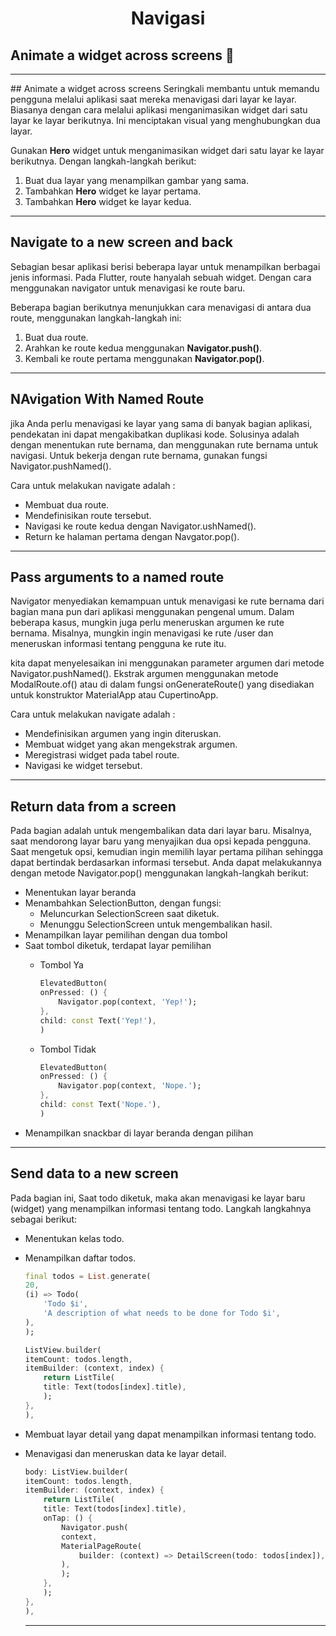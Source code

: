 <center><h1><b>Navigasi</b></h1></center>

## Animate a widget across screens :memo:
<hr>
## Animate a widget across screens
Seringkali membantu untuk memandu pengguna melalui aplikasi saat mereka menavigasi dari layar ke layar. Biasanya dengan cara melalui aplikasi menganimasikan widget dari satu layar ke layar berikutnya. Ini menciptakan visual yang menghubungkan dua layar.

Gunakan <b>Hero</b> widget untuk menganimasikan widget dari satu layar ke layar berikutnya. Dengan langkah-langkah berikut:

1. Buat dua layar yang menampilkan gambar yang sama.
2. Tambahkan <b>Hero</b> widget ke layar pertama.
3. Tambahkan <b>Hero</b> widget ke layar kedua.

<hr>

## Navigate to a new screen and back
Sebagian besar aplikasi berisi beberapa layar untuk menampilkan berbagai jenis informasi. Pada Flutter, route hanyalah sebuah widget. Dengan cara menggunakan navigator untuk menavigasi ke route baru.

Beberapa bagian berikutnya menunjukkan cara menavigasi di antara dua route, menggunakan langkah-langkah ini:

1. Buat dua route.
2. Arahkan ke route kedua menggunakan <b>Navigator.push()</b>.
3. Kembali ke route pertama menggunakan <b>Navigator.pop()</b>.

<hr>

## NAvigation With Named Route
jika Anda perlu menavigasi ke layar yang sama di banyak bagian aplikasi,
pendekatan ini dapat mengakibatkan duplikasi kode. Solusinya adalah dengan menentukan rute bernama,
dan menggunakan rute bernama untuk navigasi.
Untuk bekerja dengan rute bernama, gunakan fungsi Navigator.pushNamed().

Cara untuk melakukan navigate adalah : 
- Membuat dua route.
- Mendefinisikan route tersebut.
- Navigasi ke route kedua dengan Navigator.ushNamed().
- Return ke halaman pertama dengan Navgator.pop().
<hr>

## Pass arguments to a named route
Navigator menyediakan kemampuan untuk menavigasi ke rute bernama dari bagian mana pun dari aplikasi menggunakan pengenal umum.
Dalam beberapa kasus, mungkin juga perlu meneruskan argumen ke rute bernama. Misalnya, mungkin ingin menavigasi
ke rute /user dan meneruskan informasi tentang pengguna ke rute itu.

kita dapat menyelesaikan ini menggunakan parameter argumen dari metode Navigator.pushNamed().
Ekstrak argumen menggunakan metode ModalRoute.of() atau di dalam fungsi onGenerateRoute()
yang disediakan untuk konstruktor MaterialApp atau CupertinoApp.

Cara untuk melakukan navigate adalah : 
- Mendefinisikan argumen yang ingin diteruskan.
- Membuat widget yang akan mengekstrak argumen.
- Meregistrasi widget pada tabel route.
- Navigasi ke widget tersebut.
<hr>

## Return data from a screen
Pada bagian adalah untuk mengembalikan data dari layar baru. Misalnya, saat mendorong layar baru yang menyajikan dua opsi kepada pengguna. Saat mengetuk opsi, kemudian ingin memilih layar pertama pilihan sehingga dapat bertindak berdasarkan informasi tersebut. Anda dapat melakukannya dengan metode Navigator.pop() menggunakan langkah-langkah berikut:
- Menentukan layar beranda
- Menambahkan SelectionButton, dengan fungsi:
    - Meluncurkan SelectionScreen saat diketuk.
    - Menunggu SelectionScreen untuk mengembalikan hasil.
- Menampilkan layar pemilihan dengan dua tombol
- Saat tombol diketuk, terdapat layar pemilihan
    - Tombol Ya
        ``` dart
        ElevatedButton(
        onPressed: () {
            Navigator.pop(context, 'Yep!');
        },
        child: const Text('Yep!'),
        )
        ```

    - Tombol Tidak
        ``` dart
        ElevatedButton(
        onPressed: () {
            Navigator.pop(context, 'Nope.');
        },
        child: const Text('Nope.'),
        )
        ```
- Menampilkan snackbar di layar beranda dengan pilihan
<hr>

## Send data to a new screen
Pada bagian ini, Saat todo diketuk, maka akan menavigasi ke layar baru (widget) yang menampilkan informasi tentang todo. Langkah langkahnya sebagai berikut:
- Menentukan kelas todo.
- Menampilkan daftar todos.
    ``` dart
    final todos = List.generate(
    20,
    (i) => Todo(
        'Todo $i',
        'A description of what needs to be done for Todo $i',
    ),
    );
    ```

    ``` dart
    ListView.builder(
    itemCount: todos.length,
    itemBuilder: (context, index) {
        return ListTile(
        title: Text(todos[index].title),
        );
    },
    ),
    ```
- Membuat layar detail yang dapat menampilkan informasi tentang todo.
- Menavigasi dan meneruskan data ke layar detail.
    ``` dart
    body: ListView.builder(
    itemCount: todos.length,
    itemBuilder: (context, index) {
        return ListTile(
        title: Text(todos[index].title),
        onTap: () {
            Navigator.push(
            context,
            MaterialPageRoute(
                builder: (context) => DetailScreen(todo: todos[index]),
            ),
            );
        },
        );
    },
    ),
    ```
    <hr>